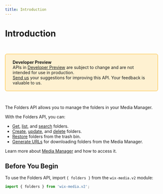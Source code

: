 ```yaml
---
title: Introduction
---
```


# Introduction

&nbsp;

<div style="background-color: #FEF1D1; padding: 18px 24px; border-radius: 6px; border: 1px solid #FDB10C; box-sizing: border-box; display: inline-block">
    <b>Developer Preview</b>
    <br/>
    <span>APIs in <a href="https://www.wix.com/velo/reference/api-overview/developer-preview">Developer Preview</a> are subject to change and are not intended for use in production.<br/><a href="mailto:velo-preview-feedback@wix.com">Send us</a> your suggestions for improving this API. Your feedback is valuable to us.</span>
</div>

&nbsp;

<!-- > **Note:**
> This module is [universal](/api-overview/api-versions#universal-modules). Functions in this module can run on both the backend and frontend, unless specified otherwise. -->

The Folders API allows you to manage the folders in your Media Manager. 

With the Folders API, you can:
- [Get](wix-media-v2/folders/getfolder), [list](wix-media-v2/folders/listfolders), and [search](wix-media-v2/folders/searchfolders) folders.
- [Create](wix-media-v2/folders/createfolder), [update](wix-media-v2/folders/updatefolder), and [delete](wix-media-v2/folders/bulkdeletefolders) folders. 
- [Restore](wix-media-v2/folders/bulkrestorefoldersfromtrashbin) folders from the trash bin.
- [Generate URLs](wix-media-v2/folders/generatefolderdownloadurl) for downloading folders from the Media Manager. 

Learn more about [Media Manager](https://support.wix.com/en/article/wix-media-about-the-media-manager) and how to access it. 

## Before You Begin

To use the Folders API, import `{ folders }` from the `wix-media.v2` module:

```javascript
import { folders } from 'wix-media.v2';
```              